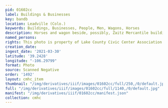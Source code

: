 ```yaml
---
pid: 01602cc
label: Buildings & Businesses
key: bandb
location: Leadville (Colo.)
keywords: Buildings, Businesses, People, Men, Wagons, Horses
description: Horses and wagon beside, possibly, Zaitz Mercantile building W. Chestnut
named_persons: 
rights: This photo is property of Lake County Civic Center Association.
creation_date: 
ingest_date: '2021-03-30'
latitude: '39.2428'
longitude: "-106.29799"
format: Photo
source: Scanned Negative
order: '1492'
layout: cmhc_item
thumbnail: "/img/derivatives/iiif/images/01602cc/full/250,/0/default.jpg"
full: "/img/derivatives/iiif/images/01602cc/full/1140,/0/default.jpg"
manifest: "/img/derivatives/iiif/01602cc/manifest.json"
collection: cmhc
---
```

